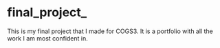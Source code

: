 # final_project_

This is my final project that I made for COGS3. It is a portfolio with all the work I am most confident in.

